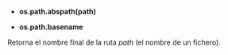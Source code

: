 - **os.path.abspath(path)**


- **os.path.basename**

Retorna el nombre final de la ruta *path* (el nombre de un fichero).

```py


```
